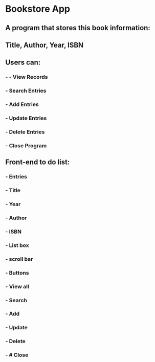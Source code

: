 # Bookstore App
## A program that stores this book information:
## Title, Author, Year, ISBN

## Users can:
### -  - View Records
### -  Search Entries
### -  Add Entries
### -  Update Entries
### -  Delete Entries
### -  Close Program

## Front-end to do list:
### -  Entries
### -  Title
### -  Year
### -  Author
### -  ISBN
### -  List box
### -  scroll bar
### -  Buttons
### -  View all
### -  Search
### -  Add
### -  Update
### -  Delete
### - # Close
